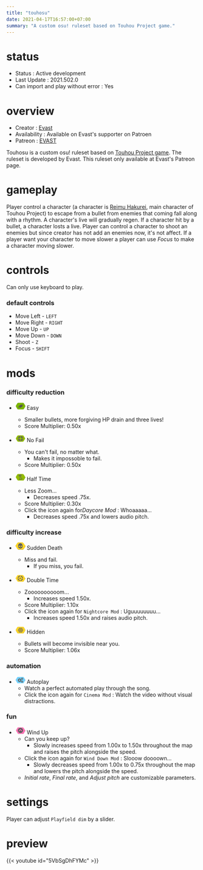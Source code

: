 ```yaml
---
title: "touhosu"
date: 2021-04-17T16:57:00+07:00
summary: "A custom osu! ruleset based on Touhou Project game."
---
```


<!-- Wait for logo -->

# status

- Status : Active development
- Last Update : 2021.502.0
- Can import and play without error : Yes

# overview

- Creator : [Evast](https://github.com/EVAST9919)
- Availability : Available on Evast's supporter on Patroen
- Patreon : [EVAST](https://www.patreon.com/evast/posts)

Touhosu is a custom osu! ruleset based on [Touhou Project game](https://en.wikipedia.org/wiki/Touhou_Project#Games). The ruleset is developed by Evast. This ruleset only available at Evast's Patreon page.

# gameplay

Player control a character (a character is [Reimu Hakurei](https://touhou.fandom.com/wiki/Reimu_Hakurei), main character of Touhou Project) to escape from a bullet from enemies that coming fall along with a rhythm. A character's live will gradually regen. If a character hit by a bullet, a character losts a live. Player can control a character to shoot an enemies but since creator has not add an enemies now, it's not affect. If a player want your character to move slower a player can use *Focus* to make a character moving slower.

<!-- TODO: Make sure more about focus control. -->

# controls

Can only use keyboard to play.

### default controls

- Move Left - `LEFT`
- Move Right - `RIGHT`
- Move Up - `UP`
- Move Down - `DOWN`
- Shoot - `Z`
- Focus - `SHIFT`

# mods

### difficulty reduction

- ![Easy Icon](mod-icon/easy-mod.png) Easy
  - Smaller bullets, more forgiving HP drain and three lives!
  - Score Multiplier: 0.50x

- ![No Fail Icon](mod-icon/no-fail-mod.png) No Fail
  - You can't fail, no matter what.
    - Makes it impossoble to fail.
  - Score Multiplier: 0.50x

- ![Half Time Icon](mod-icon/half-time-mod.png) Half Time
  - Less Zoom...
    - Decreases speed .75x.
  - Score Multiplier: 0.30x
  - Click the icon again for*Daycore Mod* : Whoaaaaa...
    - Decreases speed .75x and lowers audio pitch.

### difficulty increase

- ![Sudden Death Icon](mod-icon/sudden-death-mod.png) Sudden Death
  - Miss and fail.
    - If you miss, you fail.

- ![Double Time Icon](mod-icon/double-time-mod.png) Double Time
  - Zoooooooooom...
    - Increases speed 1.50x.
  - Score Multiplier: 1.10x
  - Click the icon again for `Nightcore Mod` : Uguuuuuuuu...
    - Increases speed 1.50x and raises audio pitch.

- ![Hidden Icon](mod-icon/hidden-mod.png) Hidden
  - Bullets will become invisible near you.
  - Score Multiplier: 1.06x

### automation

- ![Autoplay Icon](mod-icon/autoplay-mod.png) Autoplay
  - Watch a perfect automated play through the song.
  - Click the icon again for `Cinema Mod` : Watch the video without visual distractions.

### fun

- ![Wind Up Icon](mod-icon/wind-up-mod.png) Wind Up
  - Can you keep up?
    - Slowly increases speed from 1.00x to 1.50x throughout the map and raises the pitch alongside the speed.
  - Click the icon again for `Wind Down Mod` : Slooow doooown...
    - Slowly decreases speed from 1.00x to 0.75x throughout the map and lowers the pitch alongside the speed.
  - *Initial rate*, *Final rate*, and *Adjust pitch* are customizable parameters.

# settings

Player can adjust `Playfield dim` by a slider.

# preview

{{< youtube id="5VbSgDhFYMc" >}}